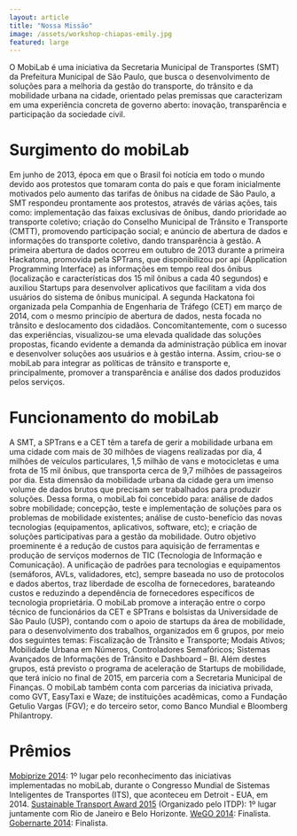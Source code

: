 ```yaml
---
layout: article
title: "Nossa Missão"
image: /assets/workshop-chiapas-emily.jpg
featured: large
---
```

O MobiLab é uma iniciativa da Secretaria Municipal de Transportes (SMT) da Prefeitura Municipal de São Paulo, que busca o desenvolvimento de soluções para a melhoria da gestão do transporte, do trânsito e da mobilidade urbana na cidade, orientado pelas premissas que caracterizam em uma experiência concreta de governo aberto: inovação, transparência e participação da sociedade civil.

# Surgimento do mobiLab

Em junho de 2013, época em que o Brasil foi notícia em todo o mundo devido aos protestos que tomaram conta do país e que foram inicialmente motivados pelo aumento das tarifas de ônibus na cidade de São Paulo, a SMT respondeu prontamente aos protestos, através de várias ações, tais como: implementação das faixas exclusivas de ônibus, dando prioridade ao transporte coletivo; criação do Conselho Municipal de Trânsito e Transporte (CMTT), promovendo participação social; e anúncio de abertura de dados e informações do transporte coletivo, dando transparência à gestão.
A primeira abertura de dados ocorreu em outubro de 2013 durante a primeira Hackatona, promovida pela SPTrans, que disponibilizou por api (Application Programming Interface) as informações em tempo real dos ônibus (localização e características dos 15 mil ônibus a cada 40 segundos) e auxiliou Startups para desenvolver aplicativos que facilitam a vida dos usuários do sistema de ônibus municipal. A segunda Hackatona foi organizada pela Companhia de Engenharia de Tráfego (CET) em março de 2014, com o mesmo princípio de abertura de dados, nesta focada no trânsito e deslocamento dos cidadãos. Concomitantemente, com o sucesso das experiências, visualizou-se uma elevada qualidade das soluções propostas, ficando evidente a demanda da administração pública em inovar e desenvolver soluções aos usuários e à gestão interna. Assim, criou-se o mobiLab para integrar as políticas de trânsito e transporte e, principalmente, promover a transparência e análise dos dados produzidos pelos serviços.

# Funcionamento do mobiLab

A SMT, a SPTrans e a CET têm a tarefa de gerir a mobilidade urbana em uma cidade com mais de 30 milhões de viagens realizadas por dia, 4 milhões de veículos particulares, 1,5 milhão de vans e motocicletas e uma frota de 15 mil ônibus, que transporta cerca de 9,7 milhões de passageiros por dia. Esta dimensão da mobilidade urbana da cidade gera um imenso volume de dados brutos que precisam ser trabalhados para produzir soluções. Dessa forma, o mobiLab foi concebido para: análise de dados sobre mobilidade; concepção, teste e implementação de soluções para os problemas de mobilidade existentes; análise de custo-benefício das novas tecnologias (equipamentos, aplicativos, software, etc); e criação de soluções participativas para a gestão da mobilidade.
Outro objetivo proeminente é a redução de custos para aquisição de ferramentas e produção de serviços modernos de TIC (Tecnologia de Informação e Comunicação). A unificação de padrões para tecnologias e equipamentos (semáforos, AVLs, validadores, etc), sempre baseada no uso de protocolos e dados abertos, traz liberdade de escolha de fornecedores, barateando custos e reduzindo a dependência de fornecedores específicos de tecnologia proprietária.
O mobiLab promove a interação entre o corpo técnico de funcionários da CET e SPTrans e bolsistas da Universidade de São Paulo (USP), contando com o apoio de startups da área de mobilidade, para o desenvolvimento dos trabalhos, organizados em 6 grupos, por meio dos seguintes temas: Fiscalização de Trânsito e Transporte; Modais Ativos; Mobilidade Urbana em Números, Controladores Semafóricos; Sistemas Avançados de Informações de Trânsito e Dashboard – BI. Além destes grupos, está previsto o programa de aceleração de Startups de mobilidade, que terá início no final de 2015, em parceria com a Secretaria Municipal de Finanças.
O mobiLab também conta com parcerias da iniciativa privada, como GVT, EasyTaxi e Waze; de instituições acadêmicas, como a Fundação Getulio Vargas (FGV); e do terceiro setor, como Banco Mundial e Bloomberg Philantropy.

# Prêmios

[Mobiprize 2014](http://mobi-platform.com/drum-roll-please-enterprising-citystate-mobiprize-winner-for-2014-is/): 1º lugar pelo reconhecimento das iniciativas implementadas no mobiLab, durante o Congresso Mundial de Sistemas Inteligentes de Transportes (ITS), que aconteceu em Detroit - EUA, em 2014.
[Sustainable Transport Award 2015](http://staward.org/winners/) (Organizado pelo ITDP): 1º lugar juntamente com Rio de Janeiro e Belo Horizonte.
[WeGO 2014](http://www.we-gov.org): Finalista.
[Gobernarte 2014](http://www.iadb.org/es/temas/gobierno/gobernartesys/premio-gobernarte-2014-el-arte-del-buen-gobierno,9734.html): Finalista.
